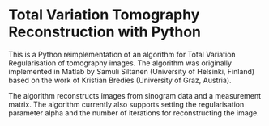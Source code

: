 # Total Variation Tomography Reconstruction with Python
This is a Python reimplementation of an algorithm for Total Variation Regularisation of tomography images. The algorithm was originally implemented in Matlab by Samuli Siltanen (University of Helsinki, Finland) based on the work of Kristian Bredies (University of Graz, Austria).

The algorithm reconstructs images from sinogram data and a measurement matrix. The algorithm currently also supports setting the regularisation parameter alpha and the number of iterations for reconstructing the image. 
